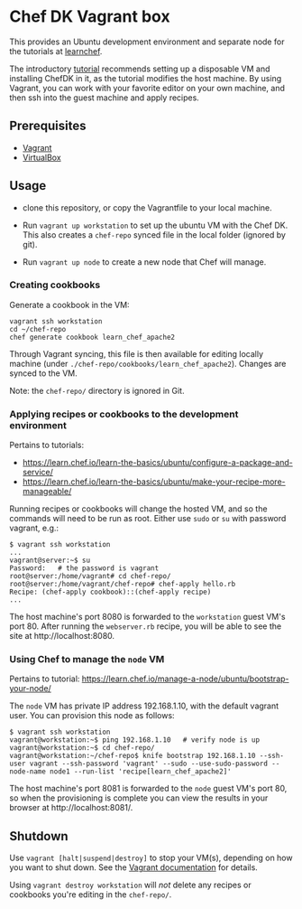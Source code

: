 # Chef DK Vagrant box

This provides an Ubuntu development environment and separate node
for the tutorials at [learnchef](https://learn.chef.io).

The introductory [tutorial](https://learn.chef.io/)
recommends setting up a disposable VM and installing ChefDK in it, as
the tutorial modifies the host machine.  By using Vagrant, you can
work with your favorite editor on your own machine, and then ssh into
the guest machine and apply recipes.

## Prerequisites

* [Vagrant](http://vagrantup.com/downloads)
* [VirtualBox](https://www.virtualbox.org/)

## Usage

* clone this repository, or copy the Vagrantfile to your local machine.

* Run `vagrant up workstation` to set up the ubuntu VM with the Chef
  DK.  This also creates a `chef-repo` synced file in the local folder
  (ignored by git).

* Run `vagrant up node` to create a new node that Chef will manage.

### Creating cookbooks

Generate a cookbook in the VM:

    vagrant ssh workstation
    cd ~/chef-repo
    chef generate cookbook learn_chef_apache2

Through Vagrant syncing, this file is then available for editing
locally machine (under `./chef-repo/cookbooks/learn_chef_apache2`).
Changes are synced to the VM.

Note: the `chef-repo/` directory is ignored in Git.

### Applying recipes or cookbooks to the development environment

Pertains to tutorials:

* https://learn.chef.io/learn-the-basics/ubuntu/configure-a-package-and-service/
* https://learn.chef.io/learn-the-basics/ubuntu/make-your-recipe-more-manageable/

Running recipes or cookbooks will change the hosted VM, and so the
commands will need to be run as root.  Either use `sudo` or `su` with
password vagrant, e.g.:

    $ vagrant ssh workstation
    ...
    vagrant@server:~$ su
    Password:   # the password is vagrant
    root@server:/home/vagrant# cd chef-repo/
    root@server:/home/vagrant/chef-repo# chef-apply hello.rb
    Recipe: (chef-apply cookbook)::(chef-apply recipe)
    ...

The host machine's port 8080 is forwarded to the `workstation` guest
VM's port 80.  After running the `webserver.rb` recipe, you will be
able to see the site at http://localhost:8080.

### Using Chef to manage the `node` VM

Pertains to tutorial: https://learn.chef.io/manage-a-node/ubuntu/bootstrap-your-node/

The `node` VM has private IP address 192.168.1.10, with the default
vagrant user.  You can provision this node as follows:

    $ vagrant ssh workstation
    vagrant@workstation:~$ ping 192.168.1.10   # verify node is up
    vagrant@workstation:~$ cd chef-repo/
    vagrant@workstation:~/chef-repo$ knife bootstrap 192.168.1.10 --ssh-user vagrant --ssh-password 'vagrant' --sudo --use-sudo-password --node-name node1 --run-list 'recipe[learn_chef_apache2]'

The host machine's port 8081 is forwarded to the `node` guest VM's
port 80, so when the provisioning is complete you can view the results
in your browser at http://localhost:8081/.


## Shutdown

Use `vagrant [halt|suspend|destroy]` to stop your VM(s), depending on
how you want to shut down.  See the [Vagrant
documentation](https://docs.vagrantup.com/v2/getting-started/teardown.html)
for details.

Using `vagrant destroy workstation` will *not* delete any recipes or
cookbooks you're editing in the `chef-repo/`.
